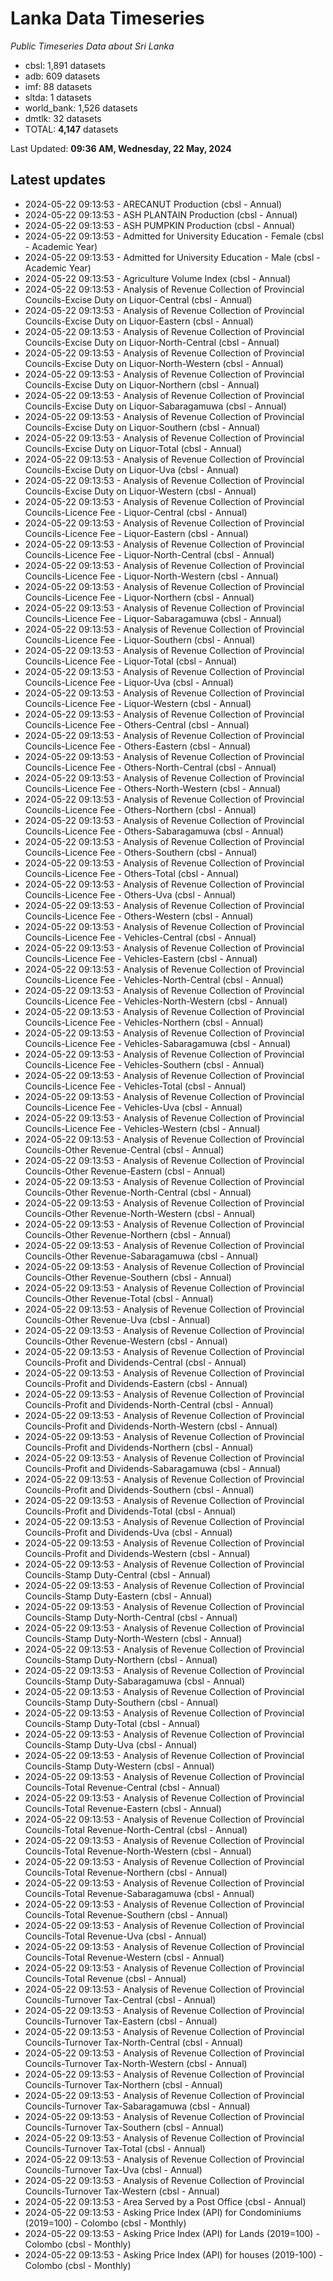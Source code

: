 # Lanka Data Timeseries
*Public Timeseries Data about Sri Lanka*

* cbsl: 1,891 datasets
* adb: 609 datasets
* imf: 88 datasets
* sltda: 1 datasets
* world_bank: 1,526 datasets
* dmtlk: 32 datasets
* TOTAL: **4,147** datasets

Last Updated: **09:36 AM, Wednesday, 22 May, 2024**

## Latest updates

* 2024-05-22 09:13:53 - ARECANUT Production (cbsl - Annual)
* 2024-05-22 09:13:53 - ASH PLANTAIN Production (cbsl - Annual)
* 2024-05-22 09:13:53 - ASH PUMPKIN Production (cbsl - Annual)
* 2024-05-22 09:13:53 - Admitted for University Education - Female (cbsl - Academic Year)
* 2024-05-22 09:13:53 - Admitted for University Education - Male (cbsl - Academic Year)
* 2024-05-22 09:13:53 - Agriculture Volume Index (cbsl - Annual)
* 2024-05-22 09:13:53 - Analysis of Revenue Collection of Provincial Councils-Excise Duty on Liquor-Central (cbsl - Annual)
* 2024-05-22 09:13:53 - Analysis of Revenue Collection of Provincial Councils-Excise Duty on Liquor-Eastern (cbsl - Annual)
* 2024-05-22 09:13:53 - Analysis of Revenue Collection of Provincial Councils-Excise Duty on Liquor-North-Central (cbsl - Annual)
* 2024-05-22 09:13:53 - Analysis of Revenue Collection of Provincial Councils-Excise Duty on Liquor-North-Western (cbsl - Annual)
* 2024-05-22 09:13:53 - Analysis of Revenue Collection of Provincial Councils-Excise Duty on Liquor-Northern (cbsl - Annual)
* 2024-05-22 09:13:53 - Analysis of Revenue Collection of Provincial Councils-Excise Duty on Liquor-Sabaragamuwa (cbsl - Annual)
* 2024-05-22 09:13:53 - Analysis of Revenue Collection of Provincial Councils-Excise Duty on Liquor-Southern (cbsl - Annual)
* 2024-05-22 09:13:53 - Analysis of Revenue Collection of Provincial Councils-Excise Duty on Liquor-Total (cbsl - Annual)
* 2024-05-22 09:13:53 - Analysis of Revenue Collection of Provincial Councils-Excise Duty on Liquor-Uva (cbsl - Annual)
* 2024-05-22 09:13:53 - Analysis of Revenue Collection of Provincial Councils-Excise Duty on Liquor-Western (cbsl - Annual)
* 2024-05-22 09:13:53 - Analysis of Revenue Collection of Provincial Councils-Licence Fee - Liquor-Central (cbsl - Annual)
* 2024-05-22 09:13:53 - Analysis of Revenue Collection of Provincial Councils-Licence Fee - Liquor-Eastern (cbsl - Annual)
* 2024-05-22 09:13:53 - Analysis of Revenue Collection of Provincial Councils-Licence Fee - Liquor-North-Central (cbsl - Annual)
* 2024-05-22 09:13:53 - Analysis of Revenue Collection of Provincial Councils-Licence Fee - Liquor-North-Western (cbsl - Annual)
* 2024-05-22 09:13:53 - Analysis of Revenue Collection of Provincial Councils-Licence Fee - Liquor-Northern (cbsl - Annual)
* 2024-05-22 09:13:53 - Analysis of Revenue Collection of Provincial Councils-Licence Fee - Liquor-Sabaragamuwa (cbsl - Annual)
* 2024-05-22 09:13:53 - Analysis of Revenue Collection of Provincial Councils-Licence Fee - Liquor-Southern (cbsl - Annual)
* 2024-05-22 09:13:53 - Analysis of Revenue Collection of Provincial Councils-Licence Fee - Liquor-Total (cbsl - Annual)
* 2024-05-22 09:13:53 - Analysis of Revenue Collection of Provincial Councils-Licence Fee - Liquor-Uva (cbsl - Annual)
* 2024-05-22 09:13:53 - Analysis of Revenue Collection of Provincial Councils-Licence Fee - Liquor-Western (cbsl - Annual)
* 2024-05-22 09:13:53 - Analysis of Revenue Collection of Provincial Councils-Licence Fee - Others-Central (cbsl - Annual)
* 2024-05-22 09:13:53 - Analysis of Revenue Collection of Provincial Councils-Licence Fee - Others-Eastern (cbsl - Annual)
* 2024-05-22 09:13:53 - Analysis of Revenue Collection of Provincial Councils-Licence Fee - Others-North-Central (cbsl - Annual)
* 2024-05-22 09:13:53 - Analysis of Revenue Collection of Provincial Councils-Licence Fee - Others-North-Western (cbsl - Annual)
* 2024-05-22 09:13:53 - Analysis of Revenue Collection of Provincial Councils-Licence Fee - Others-Northern (cbsl - Annual)
* 2024-05-22 09:13:53 - Analysis of Revenue Collection of Provincial Councils-Licence Fee - Others-Sabaragamuwa (cbsl - Annual)
* 2024-05-22 09:13:53 - Analysis of Revenue Collection of Provincial Councils-Licence Fee - Others-Southern (cbsl - Annual)
* 2024-05-22 09:13:53 - Analysis of Revenue Collection of Provincial Councils-Licence Fee - Others-Total (cbsl - Annual)
* 2024-05-22 09:13:53 - Analysis of Revenue Collection of Provincial Councils-Licence Fee - Others-Uva (cbsl - Annual)
* 2024-05-22 09:13:53 - Analysis of Revenue Collection of Provincial Councils-Licence Fee - Others-Western (cbsl - Annual)
* 2024-05-22 09:13:53 - Analysis of Revenue Collection of Provincial Councils-Licence Fee - Vehicles-Central (cbsl - Annual)
* 2024-05-22 09:13:53 - Analysis of Revenue Collection of Provincial Councils-Licence Fee - Vehicles-Eastern (cbsl - Annual)
* 2024-05-22 09:13:53 - Analysis of Revenue Collection of Provincial Councils-Licence Fee - Vehicles-North-Central (cbsl - Annual)
* 2024-05-22 09:13:53 - Analysis of Revenue Collection of Provincial Councils-Licence Fee - Vehicles-North-Western (cbsl - Annual)
* 2024-05-22 09:13:53 - Analysis of Revenue Collection of Provincial Councils-Licence Fee - Vehicles-Northern (cbsl - Annual)
* 2024-05-22 09:13:53 - Analysis of Revenue Collection of Provincial Councils-Licence Fee - Vehicles-Sabaragamuwa (cbsl - Annual)
* 2024-05-22 09:13:53 - Analysis of Revenue Collection of Provincial Councils-Licence Fee - Vehicles-Southern (cbsl - Annual)
* 2024-05-22 09:13:53 - Analysis of Revenue Collection of Provincial Councils-Licence Fee - Vehicles-Total (cbsl - Annual)
* 2024-05-22 09:13:53 - Analysis of Revenue Collection of Provincial Councils-Licence Fee - Vehicles-Uva (cbsl - Annual)
* 2024-05-22 09:13:53 - Analysis of Revenue Collection of Provincial Councils-Licence Fee - Vehicles-Western (cbsl - Annual)
* 2024-05-22 09:13:53 - Analysis of Revenue Collection of Provincial Councils-Other Revenue-Central (cbsl - Annual)
* 2024-05-22 09:13:53 - Analysis of Revenue Collection of Provincial Councils-Other Revenue-Eastern (cbsl - Annual)
* 2024-05-22 09:13:53 - Analysis of Revenue Collection of Provincial Councils-Other Revenue-North-Central (cbsl - Annual)
* 2024-05-22 09:13:53 - Analysis of Revenue Collection of Provincial Councils-Other Revenue-North-Western (cbsl - Annual)
* 2024-05-22 09:13:53 - Analysis of Revenue Collection of Provincial Councils-Other Revenue-Northern (cbsl - Annual)
* 2024-05-22 09:13:53 - Analysis of Revenue Collection of Provincial Councils-Other Revenue-Sabaragamuwa (cbsl - Annual)
* 2024-05-22 09:13:53 - Analysis of Revenue Collection of Provincial Councils-Other Revenue-Southern (cbsl - Annual)
* 2024-05-22 09:13:53 - Analysis of Revenue Collection of Provincial Councils-Other Revenue-Total (cbsl - Annual)
* 2024-05-22 09:13:53 - Analysis of Revenue Collection of Provincial Councils-Other Revenue-Uva (cbsl - Annual)
* 2024-05-22 09:13:53 - Analysis of Revenue Collection of Provincial Councils-Other Revenue-Western (cbsl - Annual)
* 2024-05-22 09:13:53 - Analysis of Revenue Collection of Provincial Councils-Profit and Dividends-Central (cbsl - Annual)
* 2024-05-22 09:13:53 - Analysis of Revenue Collection of Provincial Councils-Profit and Dividends-Eastern (cbsl - Annual)
* 2024-05-22 09:13:53 - Analysis of Revenue Collection of Provincial Councils-Profit and Dividends-North-Central (cbsl - Annual)
* 2024-05-22 09:13:53 - Analysis of Revenue Collection of Provincial Councils-Profit and Dividends-North-Western (cbsl - Annual)
* 2024-05-22 09:13:53 - Analysis of Revenue Collection of Provincial Councils-Profit and Dividends-Northern (cbsl - Annual)
* 2024-05-22 09:13:53 - Analysis of Revenue Collection of Provincial Councils-Profit and Dividends-Sabaragamuwa (cbsl - Annual)
* 2024-05-22 09:13:53 - Analysis of Revenue Collection of Provincial Councils-Profit and Dividends-Southern (cbsl - Annual)
* 2024-05-22 09:13:53 - Analysis of Revenue Collection of Provincial Councils-Profit and Dividends-Total (cbsl - Annual)
* 2024-05-22 09:13:53 - Analysis of Revenue Collection of Provincial Councils-Profit and Dividends-Uva (cbsl - Annual)
* 2024-05-22 09:13:53 - Analysis of Revenue Collection of Provincial Councils-Profit and Dividends-Western (cbsl - Annual)
* 2024-05-22 09:13:53 - Analysis of Revenue Collection of Provincial Councils-Stamp Duty-Central (cbsl - Annual)
* 2024-05-22 09:13:53 - Analysis of Revenue Collection of Provincial Councils-Stamp Duty-Eastern (cbsl - Annual)
* 2024-05-22 09:13:53 - Analysis of Revenue Collection of Provincial Councils-Stamp Duty-North-Central (cbsl - Annual)
* 2024-05-22 09:13:53 - Analysis of Revenue Collection of Provincial Councils-Stamp Duty-North-Western (cbsl - Annual)
* 2024-05-22 09:13:53 - Analysis of Revenue Collection of Provincial Councils-Stamp Duty-Northern (cbsl - Annual)
* 2024-05-22 09:13:53 - Analysis of Revenue Collection of Provincial Councils-Stamp Duty-Sabaragamuwa (cbsl - Annual)
* 2024-05-22 09:13:53 - Analysis of Revenue Collection of Provincial Councils-Stamp Duty-Southern (cbsl - Annual)
* 2024-05-22 09:13:53 - Analysis of Revenue Collection of Provincial Councils-Stamp Duty-Total (cbsl - Annual)
* 2024-05-22 09:13:53 - Analysis of Revenue Collection of Provincial Councils-Stamp Duty-Uva (cbsl - Annual)
* 2024-05-22 09:13:53 - Analysis of Revenue Collection of Provincial Councils-Stamp Duty-Western (cbsl - Annual)
* 2024-05-22 09:13:53 - Analysis of Revenue Collection of Provincial Councils-Total Revenue-Central (cbsl - Annual)
* 2024-05-22 09:13:53 - Analysis of Revenue Collection of Provincial Councils-Total Revenue-Eastern (cbsl - Annual)
* 2024-05-22 09:13:53 - Analysis of Revenue Collection of Provincial Councils-Total Revenue-North-Central (cbsl - Annual)
* 2024-05-22 09:13:53 - Analysis of Revenue Collection of Provincial Councils-Total Revenue-North-Western (cbsl - Annual)
* 2024-05-22 09:13:53 - Analysis of Revenue Collection of Provincial Councils-Total Revenue-Northern (cbsl - Annual)
* 2024-05-22 09:13:53 - Analysis of Revenue Collection of Provincial Councils-Total Revenue-Sabaragamuwa (cbsl - Annual)
* 2024-05-22 09:13:53 - Analysis of Revenue Collection of Provincial Councils-Total Revenue-Southern (cbsl - Annual)
* 2024-05-22 09:13:53 - Analysis of Revenue Collection of Provincial Councils-Total Revenue-Uva (cbsl - Annual)
* 2024-05-22 09:13:53 - Analysis of Revenue Collection of Provincial Councils-Total Revenue-Western (cbsl - Annual)
* 2024-05-22 09:13:53 - Analysis of Revenue Collection of Provincial Councils-Total Revenue (cbsl - Annual)
* 2024-05-22 09:13:53 - Analysis of Revenue Collection of Provincial Councils-Turnover Tax-Central (cbsl - Annual)
* 2024-05-22 09:13:53 - Analysis of Revenue Collection of Provincial Councils-Turnover Tax-Eastern (cbsl - Annual)
* 2024-05-22 09:13:53 - Analysis of Revenue Collection of Provincial Councils-Turnover Tax-North-Central (cbsl - Annual)
* 2024-05-22 09:13:53 - Analysis of Revenue Collection of Provincial Councils-Turnover Tax-North-Western (cbsl - Annual)
* 2024-05-22 09:13:53 - Analysis of Revenue Collection of Provincial Councils-Turnover Tax-Northern (cbsl - Annual)
* 2024-05-22 09:13:53 - Analysis of Revenue Collection of Provincial Councils-Turnover Tax-Sabaragamuwa (cbsl - Annual)
* 2024-05-22 09:13:53 - Analysis of Revenue Collection of Provincial Councils-Turnover Tax-Southern (cbsl - Annual)
* 2024-05-22 09:13:53 - Analysis of Revenue Collection of Provincial Councils-Turnover Tax-Total (cbsl - Annual)
* 2024-05-22 09:13:53 - Analysis of Revenue Collection of Provincial Councils-Turnover Tax-Uva (cbsl - Annual)
* 2024-05-22 09:13:53 - Analysis of Revenue Collection of Provincial Councils-Turnover Tax-Western (cbsl - Annual)
* 2024-05-22 09:13:53 - Area Served by a Post Office (cbsl - Annual)
* 2024-05-22 09:13:53 - Asking Price Index (API) for Condominiums (2019=100) - Colombo (cbsl - Monthly)
* 2024-05-22 09:13:53 - Asking Price Index (API) for Lands (2019=100) - Colombo (cbsl - Monthly)
* 2024-05-22 09:13:53 - Asking Price Index (API) for houses (2019-100) - Colombo (cbsl - Monthly)